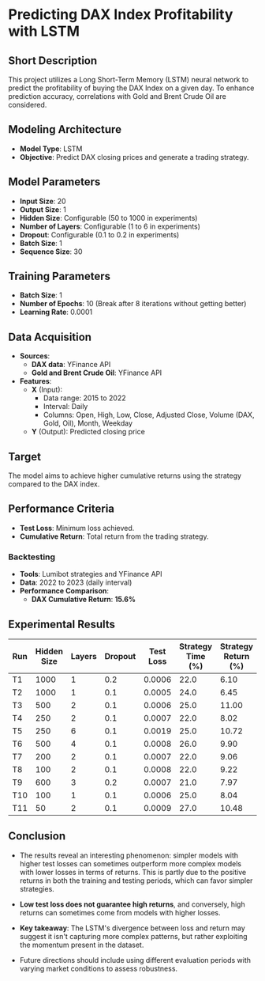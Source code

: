 # Predicting DAX Index Profitability with LSTM

## Short Description

This project utilizes a Long Short-Term Memory (LSTM) neural network to predict the profitability of buying the DAX Index on a given day. To enhance prediction accuracy, correlations with Gold and Brent Crude Oil are considered.

## Modeling Architecture

- **Model Type**: LSTM
- **Objective**: Predict DAX closing prices and generate a trading strategy.

## Model Parameters

- **Input Size**: 20
- **Output Size**: 1
- **Hidden Size**: Configurable (50 to 1000 in experiments)
- **Number of Layers**: Configurable (1 to 6 in experiments)
- **Dropout**: Configurable (0.1 to 0.2 in experiments)
- **Batch Size**: 1
- **Sequence Size**: 30

## Training Parameters

- **Batch Size**: 1
- **Number of Epochs**: 10 (Break after 8 iterations without getting better)
- **Learning Rate**: 0.0001

## Data Acquisition

- **Sources**:
  - **DAX data**: YFinance API
  - **Gold and Brent Crude Oil**: YFinance API
- **Features**:
  - **X** (Input):
    - Data range: 2015 to 2022
    - Interval: Daily
    - Columns: Open, High, Low, Close, Adjusted Close, Volume (DAX, Gold, Oil), Month, Weekday
  - **Y** (Output): Predicted closing price

## Target

The model aims to achieve higher cumulative returns using the strategy compared to the DAX index.

## Performance Criteria

- **Test Loss**: Minimum loss achieved.
- **Cumulative Return**: Total return from the trading strategy.

### Backtesting

- **Tools**: Lumibot strategies and YFinance API
- **Data**: 2022 to 2023 (daily interval)
- **Performance Comparison**:
  - **DAX Cumulative Return**: **15.6%**

## Experimental Results

| Run  | Hidden Size | Layers | Dropout | Test Loss | Strategy Time (%) | Strategy Return (%) | CAGR (%) | Trades                                                                 | Tearsheet                                                                 |
|------|-------------|--------|---------|-----------|--------------------|---------------------|----------|------------------------------------------------------------------------|---------------------------------------------------------------------------|
| T1   | 1000        | 1      | 0.2     | 0.0006    | 22.0              | 6.10                | 6.10     | [T1_trades.html](results/T1_trades.html)            | [T1_tearsheet.html](results/T1_tearsheet.html)         |
| T2   | 1000        | 1      | 0.1     | 0.0005    | 24.0              | 6.45                | 6.54     | [T2_trades.html](results/T2_trades.html)            | [T2_tearsheet.html](results/T2_tearsheet.html)         |
| T3   | 500         | 2      | 0.1     | 0.0006    | 25.0              | 11.00               | 11.17    | [T3_trades.html](results/T3_trades.html)            | [T3_tearsheet.html](results/T3_tearsheet.html)         |
| T4   | 250         | 2      | 0.1     | 0.0007    | 22.0              | 8.02                | 8.14     | [T4_trades.html](results/T4_trades.html)            | [T4_tearsheet.html](results/T4_tearsheet.html)         |
| T5   | 250         | 6      | 0.1     | 0.0019    | 25.0              | 10.72               | 10.88    | [T5_trades.html](results/T5_trades.html)            | [T5_tearsheet.html](results/T5_tearsheet.html)         |
| T6   | 500         | 4      | 0.1     | 0.0008    | 26.0              | 9.90                | 10.04    | [T6_trades.html](results/T6_trades.html)            | [T6_tearsheet.html](results/T6_tearsheet.html)         |
| T7   | 200         | 2      | 0.1     | 0.0007    | 22.0              | 9.06                | 9.19     | [T7_trades.html](results/T7_trades.html)            | [T7_tearsheet.html](results/T7_tearsheet.html)         |
| T8   | 100         | 2      | 0.1     | 0.0008    | 22.0              | 9.22                | 9.35     | [T8_trades.html](results/T8_trades.html)            | [T8_tearsheet.html](results/T8_tearsheet.html)         |
| T9   | 600         | 3      | 0.2     | 0.0007    | 21.0              | 7.97                | 7.97     | [T9_trades.html](results/T9_trades.html)            | [T9_tearsheet.html](results/T9_tearsheet.html)         |
| T10  | 100         | 1      | 0.1     | 0.0006    | 25.0              | 8.04                | 8.16     | [T10_trades.html](results/T10_trades.html)          | [T10_tearsheet.html](results/T10_tearsheet.html)       |
| T11  | 50          | 2      | 0.1     | 0.0009    | 27.0              | 10.48               | 10.64    | [T11_trades.html](results/T11_trades.html)          | [T11_tearsheet.html](results/T11_tearsheet.html)       |

## Conclusion

- The results reveal an interesting phenomenon: simpler models with higher test losses can sometimes outperform more complex models with lower losses in terms of returns. This is partly due to the positive returns in both the training and testing periods, which can favor simpler strategies.

- **Low test loss does not guarantee high returns**, and conversely, high returns can sometimes come from models with higher losses.

- **Key takeaway**: The LSTM's divergence between loss and return may suggest it isn't capturing more complex patterns, but rather exploiting the momentum present in the dataset.

- Future directions should include using different evaluation periods with varying market conditions to assess robustness.